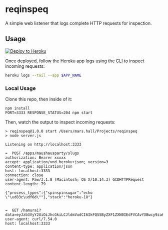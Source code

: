 reqinspeq
=========

A simple web listener that logs complete HTTP requests for inspection.

Usage
-----

[![Deploy to Heroku](https://www.herokucdn.com/deploy/button.svg)](https://heroku.com/deploy)

Once deployed, follow the Heroku app logs using the [CLI](https://devcenter.heroku.com/articles/heroku-cli) to inspect incoming requests:

```bash
heroku logs --tail --app $APP_NAME
```

### Local Usage

Clone this repo, then inside of it:

```
npm install
PORT=3333 RESPONSE_STATUS=204 npm start
```

Then, watch the output to inspect incoming requests:

```
> reqinspeq@1.0.0 start /Users/mars.hall/Projects/reqinspeq
> node server.js

Listening on http://localhost:3333

➡️  POST /apps/maushausparty/slugs
authorization: Bearer xxxxx
accept: application/vnd.heroku+json; version=3
content-type: application/json
host: localhost:3333
connection: close
user-agent: Paw/3.1.8 (Macintosh; OS X/10.14.3) GCDHTTPRequest
content-length: 79

{"process_types":{"spinspinsugar":"echo \"\ud83c\udf6d\""},"stack":"heroku-18"}


➡️  GET /hamurai?data=eyJzb3VyY2UiOiJhcGkiLCJldmVudCI6IkFQSSByZXF1ZXN0IEdFVCAvYXBwcy9zaHJvdWRlZC1jb2FzdC0yMTMzNCIsInJlcXVlc3RlciI6InVua25vd24iLCJ1c2VySWQiOiI5MDAzY2JiMi0xZTA0LTQwZTgtYTFlZi05MmI3ZjE3N2M5YWUiLCJwYWdlIjp7InBhdGgiOiIvYXBwcy9zaHJvdWRlZC1jb2FzdC0yMTMzNCIsInVybCI6Imh0dHA6Ly9sb2NhbGhvc3Q6NTAwMC9hcHBzL3Nocm91ZGVkLWNvYXN0LTIxMzM0Iiwic2VhcmNoIjoiIn0sInByb3BlcnRpZXMiOnsiaHR0cF92ZXJzaW9uIjoiSFRUUC8xLjEiLCJodHRwX2FjY2VwdCI6ImFwcGxpY2F0aW9uL3ZuZC5oZXJva3UranNvbjsgdmVyc2lvbj0zIn19
user-agent: curl/7.54.0
host: localhost:3333

```
